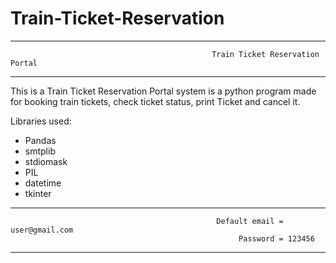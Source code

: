 # Train-Ticket-Reservation

***********************************************************************************************************************************************************
                                                 Train Ticket Reservation Portal
***********************************************************************************************************************************************************

This is a Train Ticket Reservation Portal system is a python program made for booking train tickets, check ticket status, print Ticket and cancel it. 


Libraries used:
- Pandas
- smtplib
- stdiomask
- PIL
- datetime
- tkinter

***********************************************************************************************************************************************************
                                                  Default email = user@gmail.com
                                                       Password = 123456
***********************************************************************************************************************************************************
